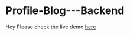 # Profile-Blog---Backend

Hey Please check the live demo [here](https://profileblogminiproject.onrender.com/)

